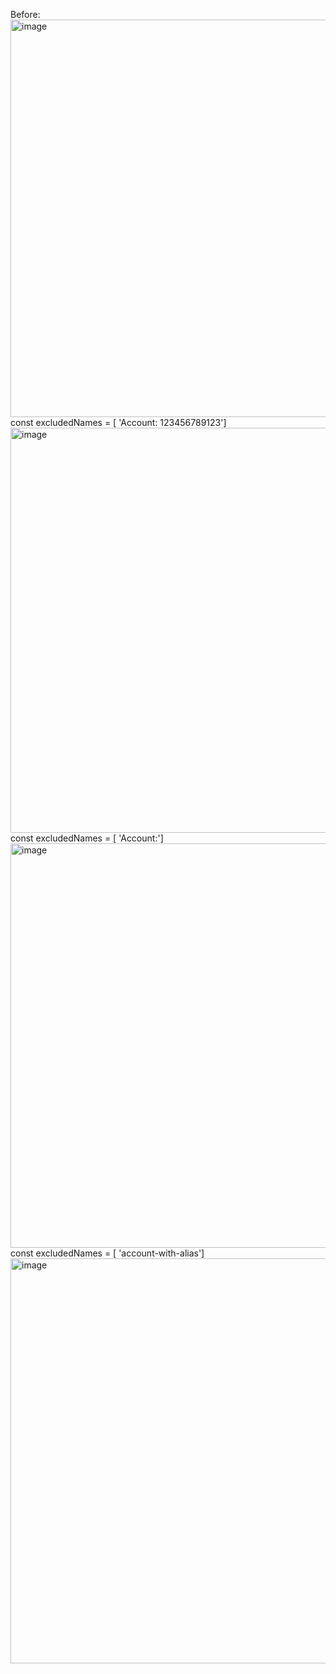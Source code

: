 Before: 
<br><img width="636" alt="image" src="https://github.com/globart/aws-saml-accounts-remover/assets/37272735/38896aa4-4655-4451-a99e-5124f080829f"><br>
const excludedNames = [ 'Account: 123456789123'] 
<br><img width="648" alt="image" src="https://github.com/globart/aws-saml-accounts-remover/assets/37272735/e1670bfd-8cf2-47a5-91dc-47c7b90d705e"><br>
const excludedNames = [ 'Account:'] 
<br><img width="647" alt="image" src="https://github.com/globart/aws-saml-accounts-remover/assets/37272735/dc599a75-0cf4-4357-8f25-9e487b366e5c"><br>
const excludedNames = [ 'account-with-alias'] 
<br><img width="648" alt="image" src="https://github.com/globart/aws-saml-accounts-remover/assets/37272735/82fe2a05-b5cf-4a17-9c05-e9bf54570b95"><br>
